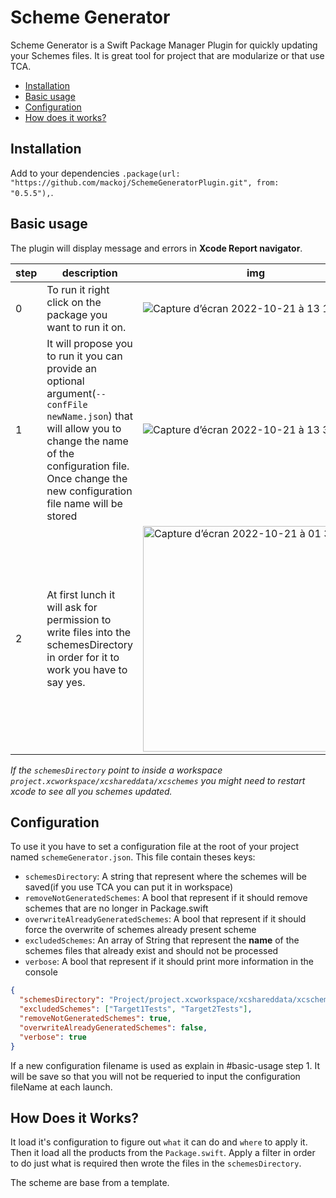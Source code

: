 # Scheme Generator

Scheme Generator is a Swift Package Manager Plugin for quickly updating your Schemes files. It is great tool for project that are modularize or that use TCA.

* [Installation](#installation)
* [Basic usage](#basic-usage)
* [Configuration](#configuration)
* [How does it works?](#how-does-it-works)

## Installation

Add to your dependencies `.package(url: "https://github.com/mackoj/SchemeGeneratorPlugin.git", from: "0.5.5"),`.

## Basic usage

The plugin will display message and errors in **Xcode Report navigator**. 

| step | description | img |
| --- | --- | --- |
| 0 | To run it right click on the package you want to run it on. | ![Capture d’écran 2022-10-21 à 13 16 35](https://user-images.githubusercontent.com/661647/197189715-d810a52d-ce88-4371-9c9d-09d6d41fe883.png) |
| 1 | It will propose you to run it you can provide an optional argument(`--confFile newName.json`) that will allow you to change the name of the configuration file. Once change the new configuration file name will be stored | ![Capture d’écran 2022-10-21 à 13 38 29](https://user-images.githubusercontent.com/661647/197189807-327b51b5-5f5b-4162-a433-a4c3215e67ec.png) |
| 2 | At first lunch it will ask for permission to write files into the schemesDirectory in order for it to work you have to say yes. | <img width="361" alt="Capture d’écran 2022-10-21 à 01 35 07" src="https://user-images.githubusercontent.com/661647/200274173-e3e1e1f7-9d93-4a5e-ac4e-062e6cbc5200.png"> |

_If the `schemesDirectory` point to inside a workspace `project.xcworkspace/xcshareddata/xcschemes` you might need to restart xcode to see all you schemes updated._

## Configuration

To use it you have to set a configuration file at the root of your project named `schemeGenerator.json`.
This file contain theses keys:
- `schemesDirectory`: A string that represent where the schemes will be saved(if you use TCA you can put it in workspace)
- `removeNotGeneratedSchemes`: A bool that represent if it should remove schemes that are no longer in Package.swift
- `overwriteAlreadyGeneratedSchemes`: A bool that represent if it should force the overwrite of schemes already present scheme
- `excludedSchemes`: An array of String that represent the **name** of the schemes files that already exist and should not be processed 
- `verbose`: A bool that represent if it should print more information in the console

```json
{
  "schemesDirectory": "Project/project.xcworkspace/xcshareddata/xcschemes",
  "excludedSchemes": ["Target1Tests", "Target2Tests"],
  "removeNotGeneratedSchemes": true,
  "overwriteAlreadyGeneratedSchemes": false,
  "verbose": true
}
```

If a new configuration filename is used as explain in #basic-usage step 1. It will be save so that you will not be requeried to input the configuration fileName at each launch. 

## How Does it Works?

It load it's configuration to figure out `what` it can do and `where` to apply it. Then it load all the products from the `Package.swift`. Apply a filter in order to do just what is required then wrote the files in the `schemesDirectory`.

The scheme are base from a template.
